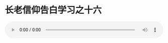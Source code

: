 # 长老信仰告白学习之十六

<audio style="width: 100%;" preload="false" controls controlslist="nodownload"><source src="http://file.simai.life/audio/mp3/old/12261.mp3" type="audio/mpeg">Your browser does not support the audio element.</audio>


